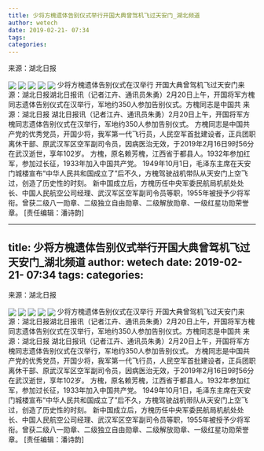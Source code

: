```yaml
---
title: 少将方槐遗体告别仪式举行开国大典曾驾机飞过天安门_湖北频道
author: wetech
date: 2019-02-21- 07:34
tags: 
categories: 
---
```

来源：湖北日报
<!-- more -->
                
<img align="center" border="0" src="http://p2.ifengimg.com/a/2019_08/59a8b043a525f5a_size59_w640_h480.jpg" />
                
<img align="center" border="0" src="http://p3.ifengimg.com/a/2019_08/8b5810c03bf564e_size38_w640_h480.jpg" />
            
<img align="center" border="0" src="http://p2.ifengimg.com/a/2019_08/0aa6100d9ccf60a_size53_w640_h480.jpg" />
<img align="center" border="0" src="http://p1.ifengimg.com/a/2019_08/a59eb26f194dad1_size82_w600_h800.jpg" />
<img align="center" border="0" src="http://p2.ifengimg.com/a/2016/0810/204c433878d5cf9size1_w16_h16.png" />
少将方槐遗体告别仪式在汉举行 开国大典曾驾机飞过天安门来源：湖北日报湖北日报讯（记者江卉、通讯员朱勇）2月20日上午，开国将军方槐同志遗体告别仪式在汉举行，军地约350人参加告别仪式。方槐同志是中国共
来源：湖北日报
湖北日报讯（记者江卉、通讯员朱勇）2月20日上午，开国将军方槐同志遗体告别仪式在汉举行，军地约350人参加告别仪式。
方槐同志是中国共产党的优秀党员，开国少将，我军第一代飞行员，人民空军首批建设者，正兵团职离休干部、原武汉军区空军副司令员，因病医治无效，于2019年2月16日9时56分在武汉逝世，享年102岁。
方槐，原名赖芳槐，江西省于都县人。1932年参加红军，参加过长征，1933年加入中国共产党。
1949年10月1日，毛泽东主席在天安门城楼宣布“中华人民共和国成立了”后不久，方槐驾驶战机带队从天安门上空飞过，创造了历史性的时刻。
新中国成立后，方槐历任中央军委民航局机航处处长、中国人民航空公司经理、武汉军区空军副司令员等职，1955年被授予少将军衔。曾获二级八一勋章、二级独立自由勋章、二级解放勋章、一级红星功勋荣誉章。
[责任编辑：潘诗韵]
            
---
title: 少将方槐遗体告别仪式举行开国大典曾驾机飞过天安门_湖北频道
author: wetech
date: 2019-02-21- 07:34
tags: 
categories: 
---
来源：湖北日报
<!-- more -->
                
<img align="center" border="0" src="http://p2.ifengimg.com/a/2019_08/59a8b043a525f5a_size59_w640_h480.jpg" />
                
<img align="center" border="0" src="http://p3.ifengimg.com/a/2019_08/8b5810c03bf564e_size38_w640_h480.jpg" />
            
<img align="center" border="0" src="http://p2.ifengimg.com/a/2019_08/0aa6100d9ccf60a_size53_w640_h480.jpg" />
<img align="center" border="0" src="http://p1.ifengimg.com/a/2019_08/a59eb26f194dad1_size82_w600_h800.jpg" />
<img align="center" border="0" src="http://p2.ifengimg.com/a/2016/0810/204c433878d5cf9size1_w16_h16.png" />
少将方槐遗体告别仪式在汉举行 开国大典曾驾机飞过天安门来源：湖北日报湖北日报讯（记者江卉、通讯员朱勇）2月20日上午，开国将军方槐同志遗体告别仪式在汉举行，军地约350人参加告别仪式。方槐同志是中国共
来源：湖北日报
湖北日报讯（记者江卉、通讯员朱勇）2月20日上午，开国将军方槐同志遗体告别仪式在汉举行，军地约350人参加告别仪式。
方槐同志是中国共产党的优秀党员，开国少将，我军第一代飞行员，人民空军首批建设者，正兵团职离休干部、原武汉军区空军副司令员，因病医治无效，于2019年2月16日9时56分在武汉逝世，享年102岁。
方槐，原名赖芳槐，江西省于都县人。1932年参加红军，参加过长征，1933年加入中国共产党。
1949年10月1日，毛泽东主席在天安门城楼宣布“中华人民共和国成立了”后不久，方槐驾驶战机带队从天安门上空飞过，创造了历史性的时刻。
新中国成立后，方槐历任中央军委民航局机航处处长、中国人民航空公司经理、武汉军区空军副司令员等职，1955年被授予少将军衔。曾获二级八一勋章、二级独立自由勋章、二级解放勋章、一级红星功勋荣誉章。
[责任编辑：潘诗韵]
            
